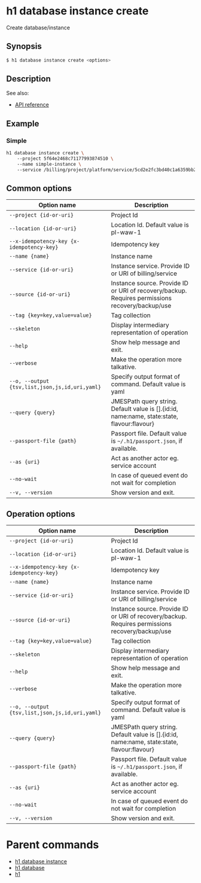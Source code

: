 
# h1 database instance create

Create database/instance

## Synopsis

```bash
$ h1 database instance create <options>
```

## Description

See also:

* [API reference](https://api.hyperone.com/v2/docs#operation/database_project_instance_create)

## Example


### Simple

```bash
h1 database instance create \ 
	--project 5f64e2468c71177993874510 \ 
	--name simple-instance \ 
	--service /billing/project/platform/service/5cd2e2fc3bd40c1a6359bb26
```

## Common options

| Option name                                        | Description                                                                                     |
| -------------------------------------------------- | ----------------------------------------------------------------------------------------------- |
| ```--project {id-or-uri}```                        | Project Id                                                                                      |
| ```--location {id-or-uri}```                       | Location Id. Default value is pl-waw-1                                                          |
| ```--x-idempotency-key {x-idempotency-key}```      | Idempotency key                                                                                 |
| ```--name {name}```                                | Instance name                                                                                   |
| ```--service {id-or-uri}```                        | Instance service. Provide ID or URI of billing/service                                          |
| ```--source {id-or-uri}```                         | Instance source. Provide ID or URI of recovery/backup. Requires permissions recovery/backup/use |
| ```--tag {key=key,value=value}```                  | Tag collection                                                                                  |
| ```--skeleton```                                   | Display intermediary representation of operation                                                |
| ```--help```                                       | Show help message and exit.                                                                     |
| ```--verbose```                                    | Make the operation more talkative.                                                              |
| ```--o, --output {tsv,list,json,js,id,uri,yaml}``` | Specify output format of command. Default value is yaml                                         |
| ```--query {query}```                              | JMESPath query string. Default value is [].\{id:id, name:name, state:state, flavour:flavour\}   |
| ```--passport-file {path}```                       | Passport file. Default value is ```~/.h1/passport.json```, if available.                        |
| ```--as {uri}```                                   | Act as another actor eg. service account                                                        |
| ```--no-wait```                                    | In case of queued event do not wait for completion                                              |
| ```--v, --version```                               | Show version and exit.                                                                          |

## Operation options

| Option name                                        | Description                                                                                     |
| -------------------------------------------------- | ----------------------------------------------------------------------------------------------- |
| ```--project {id-or-uri}```                        | Project Id                                                                                      |
| ```--location {id-or-uri}```                       | Location Id. Default value is pl-waw-1                                                          |
| ```--x-idempotency-key {x-idempotency-key}```      | Idempotency key                                                                                 |
| ```--name {name}```                                | Instance name                                                                                   |
| ```--service {id-or-uri}```                        | Instance service. Provide ID or URI of billing/service                                          |
| ```--source {id-or-uri}```                         | Instance source. Provide ID or URI of recovery/backup. Requires permissions recovery/backup/use |
| ```--tag {key=key,value=value}```                  | Tag collection                                                                                  |
| ```--skeleton```                                   | Display intermediary representation of operation                                                |
| ```--help```                                       | Show help message and exit.                                                                     |
| ```--verbose```                                    | Make the operation more talkative.                                                              |
| ```--o, --output {tsv,list,json,js,id,uri,yaml}``` | Specify output format of command. Default value is yaml                                         |
| ```--query {query}```                              | JMESPath query string. Default value is [].\{id:id, name:name, state:state, flavour:flavour\}   |
| ```--passport-file {path}```                       | Passport file. Default value is ```~/.h1/passport.json```, if available.                        |
| ```--as {uri}```                                   | Act as another actor eg. service account                                                        |
| ```--no-wait```                                    | In case of queued event do not wait for completion                                              |
| ```--v, --version```                               | Show version and exit.                                                                          |

# Parent commands

* [h1 database instance](./../README.md)
* [h1 database](./../../README.md)
* [h1](./../../../README.md)
